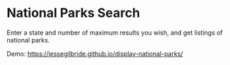 # National Parks Search

Enter a state and number of maximum results you wish, and get listings of national parks.

Demo: https://jessegilbride.github.io/display-national-parks/
